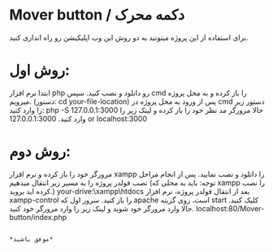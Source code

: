 # Mover button / دکمه محرک

برای استفاده از این پروژه میتونید به دو روش این وب اپلیکیشن رو راه اندازی کنید.
# روش اول:
ابتدا نرم افزار php رو دانلود و نصب کنید.
سپس cmd را باز کرده و به محل پروژه میرویم. (دستور: cd your-file-location)
پس از ورود به محل پروژه در cmd دستور زیر را وارد کنید:
php -S 127.0.0.1:3000
حالا مرورگر مد نظر خود را باز کرده و لینک زیر را وارد کنید.
127.0.0.1:3000 or localhost:3000

# روش دوم:
مرورگر خود را باز کرده و نرم افزار xampp را دانلود و نصب نمایید.
پس از انجام مراحل نصب فولدر پروژه را به مسیر زیر انتقال میدهیم (توجه: باید به محلی که xampp را نصب کرده اید بروید.)
your-drive:\xampp\htdocs
بعد از انتقال فولدر پروژه، نرم افزار xampp-control را باز کنید.
سرور اول که apache است، روی گزینه start کلیک کنید.
حالا وارد مرورگر خود شوید و لینک زیر را وارد مرورگر خود کنید.
localhost:80/Mover-button/index.php

                                                                                *موفق باشید*
